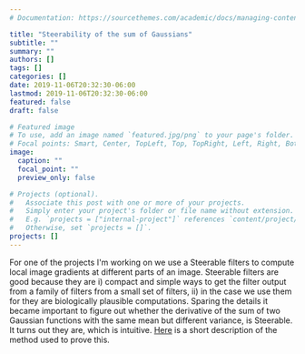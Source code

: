 ```yaml
---
# Documentation: https://sourcethemes.com/academic/docs/managing-content/

title: "Steerability of the sum of Gaussians"
subtitle: ""
summary: ""
authors: []
tags: []
categories: []
date: 2019-11-06T20:32:30-06:00
lastmod: 2019-11-06T20:32:30-06:00
featured: false
draft: false

# Featured image
# To use, add an image named `featured.jpg/png` to your page's folder.
# Focal points: Smart, Center, TopLeft, Top, TopRight, Left, Right, BottomLeft, Bottom, BottomRight.
image:
  caption: ""
  focal_point: ""
  preview_only: false

# Projects (optional).
#   Associate this post with one or more of your projects.
#   Simply enter your project's folder or file name without extension.
#   E.g. `projects = ["internal-project"]` references `content/project/deep-learning/index.md`.
#   Otherwise, set `projects = []`.
projects: []
---
```


For one of the projects I'm working on we use a Steerable filters to compute local image gradients at different parts of an image. Steerable filters are good because they are i) compact and simple ways to get the filter output from a family of filters from a small set of filters, ii) in the case we use them for they are biologically plausible computations. Sparing the details it became important to figure out whether the derivative of the sum of two Gaussian functions with the same mean but different variance, is Steerable. It turns out they are, which is intuitive. [Here](https://calenwalshe.com/files/steerability.pdf) is a short description of the method used to prove this.  
